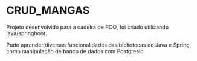 # CRUD_MANGAS
Projeto desenvolvido para a cadeira de POO, foi criado utilizando java/springboot.

Pude aprender diversas funcionalidades das bibliotecas do Java e Spring, como manipulação de banco de dados com Postgreslq.
